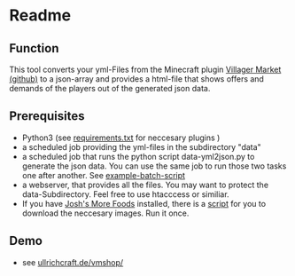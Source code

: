 # Readme

## Function

This tool converts your yml-Files from the Minecraft plugin [Villager Market](https://www.spigotmc.org/resources/villager-market-the-ultimate-shop-plugin.82965/) [(github)](https://github.com/Bestem0r/VillagerMarket) to a json-array and provides a html-file that shows offers and demands of the players out of the generated json data.

## Prerequisites

- Python3 (see [requirements.txt](requirements.txt) for neccesary plugins )
- a scheduled job providing the yml-files in the subdirectory "data"
- a scheduled job that runs the python script data-yml2json.py to generate the json data. You can use the same job to run those two tasks one after another. See [example-batch-script](mc-dealer-copy-execute.bat)
- a webserver, that provides all the files. You may want to protect the data-Subdirectory. Feel free to use htacccess or similiar.
- If you have [Josh's More Foods](https://modrinth.com/datapack/joshs-more-foods/) installed, there is a [script](assets/items/joshs-more-foods/rp-downloader.py) for you to download the neccesary images. Run it once.

## Demo
- see [ullrichcraft.de/vmshop/](https://ullrichcraft.de/vmshop/)